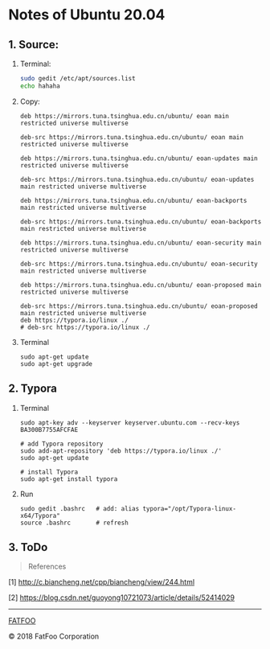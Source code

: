 # Notes of Ubuntu 20.04

## 1. Source:

1. Terminal:

   ```Bash
   sudo gedit /etc/apt/sources.list
   echo hahaha
   ```

2. Copy:

   ```
   deb https://mirrors.tuna.tsinghua.edu.cn/ubuntu/ eoan main restricted universe multiverse
   
   deb-src https://mirrors.tuna.tsinghua.edu.cn/ubuntu/ eoan main restricted universe multiverse
   
   deb https://mirrors.tuna.tsinghua.edu.cn/ubuntu/ eoan-updates main restricted universe multiverse
   
   deb-src https://mirrors.tuna.tsinghua.edu.cn/ubuntu/ eoan-updates main restricted universe multiverse
   
   deb https://mirrors.tuna.tsinghua.edu.cn/ubuntu/ eoan-backports main restricted universe multiverse
   
   deb-src https://mirrors.tuna.tsinghua.edu.cn/ubuntu/ eoan-backports main restricted universe multiverse
   
   deb https://mirrors.tuna.tsinghua.edu.cn/ubuntu/ eoan-security main restricted universe multiverse
   
   deb-src https://mirrors.tuna.tsinghua.edu.cn/ubuntu/ eoan-security main restricted universe multiverse
   
   deb https://mirrors.tuna.tsinghua.edu.cn/ubuntu/ eoan-proposed main restricted universe multiverse
   
   deb-src https://mirrors.tuna.tsinghua.edu.cn/ubuntu/ eoan-proposed main restricted universe multiverse
   deb https://typora.io/linux ./
   # deb-src https://typora.io/linux ./
   ```

3. Terminal

   ```shell
   sudo apt-get update
   sudo apt-get upgrade
   ```

## 2. Typora

1. Terminal

   ```shell
   sudo apt-key adv --keyserver keyserver.ubuntu.com --recv-keys BA300B7755AFCFAE
   
   # add Typora repository
   sudo add-apt-repository 'deb https://typora.io/linux ./'
   sudo apt-get update
   
   # install Typora
   sudo apt-get install typora
   ```

2. Run

   ```shell
   sudo gedit .bashrc   # add: alias typora="/opt/Typora-linux-x64/Typora"
   source .bashrc       # refresh
   ```

## 3. ToDo









> References

[1] http://c.biancheng.net/cpp/biancheng/view/244.html

[2] https://blog.csdn.net/guoyong10721073/article/details/52414029

----------------------

[FATFOO](https://github.com/snowyben)

<div class="footer">
&copy; 2018 FatFoo Corporation
</div>


